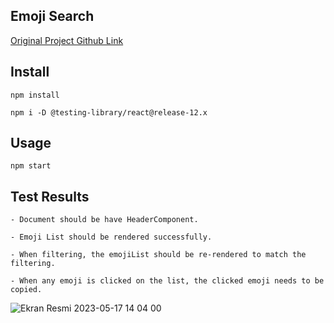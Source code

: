 Emoji Search
---


<a href="https://github.com/ahfarmer/emoji-search" target="blank">Original Project Github Link</a>


Install
---

`npm install`

`npm i -D @testing-library/react@release-12.x`




Usage
---

`npm start`

Test Results
---
`- Document should be have HeaderComponent.`

`- Emoji List should be rendered successfully.`

`- When filtering, the emojiList should be re-rendered to match the filtering.`

`- When any emoji is clicked on the list, the clicked emoji needs to be copied.`

![Ekran Resmi 2023-05-17 14 04 00](https://github.com/tugbagulertg/testing-emoji-search/assets/102370994/1cae42fb-c07a-41b7-b21c-d76f0b62de52)
